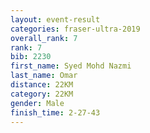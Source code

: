 ```yaml
---
layout: event-result 
categories: fraser-ultra-2019 
overall_rank: 7
rank: 7
bib: 2230
first_name: Syed Mohd Nazmi
last_name: Omar
distance: 22KM
category: 22KM
gender: Male
finish_time: 2-27-43
---
```

